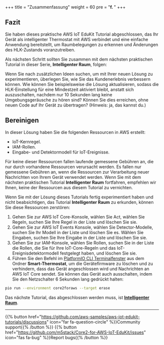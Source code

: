 +++
title = "Zusammenfassung"
weight = 60
pre = "<b>f. </b>"
+++
## Fazit
Sie haben dieses praktische AWS IoT EduKit Tutorial abgeschlossen, das Ihr Gerät als intelligenter Thermostat mit AWS verbindet und eine einfache Anwendung bereitstellt, um Raumbelegungen zu erkennen und Änderungen des HLK-Zustands voranzutreiben.

Als nächsten Schritt sollten Sie zusammen mit dem nächsten praktischen Tutorial in dieser Serie, **Intelligenter Raum**, folgen:

Wenn Sie nach zusätzlichen Ideen suchen, um mit Ihrer neuen Lösung zu experimentieren, überlegen Sie, wie Sie das Kundenerlebnis verbessern können. Wie können Sie beispielsweise die Lösung aktualisieren, sodass die HLK-Einstellung für eine Mindestzeit aktiviert bleibt, anstatt sich auszuschalten, nachdem nur 10 Sekunden lang keine Umgebungsgeräusche zu hören sind? Können Sie dies erreichen, ohne neuen Code auf Ihr Gerät zu übertragen? (Hinweis: ja, das kannst du.)

## Bereinigen
In dieser Lösung haben Sie die folgenden Ressourcen in AWS erstellt:

* IoT-Kernregel.
* IAM-Rollen.
* Eingabe- und Detektormodell für IoT-Ereignisse.

Für keine dieser Ressourcen fallen laufende gemessene Gebühren an, die nur durch vorhandene Ressourcen verursacht werden. Es fallen nur gemessene Gebühren an, wenn die Ressourcen zur Verarbeitung neuer Nachrichten von Ihrem Gerät verwendet werden. Wenn Sie mit dem nächsten praktischen Tutorial **Intelligenter Raum** fortfahren, empfehlen wir Ihnen, keine der Ressourcen aus diesem Tutorial zu vernichten.

Wenn Sie mit der Lösung dieses Tutorials fertig experimentiert haben und nicht beabsichtigen, das Tutorial **Intelligenter Raum** zu erkunden, können Sie diese Ressourcen zerstören:

1. Gehen Sie zur AWS IoT Core-Konsole, wählen Sie Act, wählen Sie Regeln, suchen Sie Ihre Regel in der Liste und löschen Sie sie.
2. Gehen Sie zur AWS IoT Events Konsole, wählen Sie Detector-Modelle, suchen Sie Ihr Modell in der Liste und löschen Sie es. Wählen Sie Eingaben, suchen Sie Ihre Eingabe in der Liste und löschen Sie sie.
3. Gehen Sie zur IAM-Konsole, wählen Sie Rollen, suchen Sie in der Liste die Rollen, die Sie für Ihre IoT-Core-Regeln und das IoT-Ereignisdetektormodell festgelegt haben, und löschen Sie sie.
4. Führen Sie den Befehl im [PlatformIO CLI Terminalfenster](../blinky-hello-world/prerequisites.html#öffnen-sie-das-platformio-cli-terminal-fenster) aus dem Ordner **Smart-Thermostat**, um die Gerätefirmware zu löschen und zu verhindern, dass das Gerät angeschlossen wird und Nachrichten an AWS IoT Core sendet. Sie können das Gerät auch ausschalten, indem Sie den Netzschalter 6 Sekunden lang gedrückt halten:
```bash
pio run --environment core2foraws --target erase
```

Das nächste Tutorial, das abgeschlossen werden muss, ist [**Intelligenter Raum**](/de/smart-spaces.html).

---
{{% button href="https://github.com/aws-samples/aws-iot-edukit-tutorials/discussions" icon="far fa-question-circle" %}}Community support{{% /button %}} {{% button href="https://github.com/m5stack/Core2-for-AWS-IoT-EduKit/issues" icon="fas fa-bug" %}}Report bugs{{% /button %}}